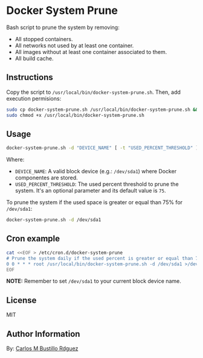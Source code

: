 # Docker System Prune

Bash script to prune the system by removing:

- All stopped containers.
- All networks not used by at least one container.
- All images without at least one container associated to them.
- All build cache.

## Instructions

Copy the script to `/usr/local/bin/docker-system-prune.sh`. Then, add execution permisions:

```sh
sudo cp docker-system-prune.sh /usr/local/bin/docker-system-prune.sh && \
sudo chmod +x /usr/local/bin/docker-system-prune.sh
```

## Usage

```sh
docker-system-prune.sh -d "DEVICE_NAME" [ -t "USED_PERCENT_THRESHOLD" ]
```

Where:

- `DEVICE_NAME`: A valid block device (e.g.: `/dev/sda1`) where Docker componentes are stored.
- `USED_PERCENT_THRESHOLD`: The used percent threshold to prune the system. It's an optional parameter and its default value is `75`.

To prune the system if the used space is greater or equal than 75% for `/dev/sda1`:

```sh
docker-system-prune.sh -d /dev/sda1
```

## Cron example

```sh
cat <<EOF > /etc/cron.d/docker-system-prune
# Prune the system daily if the used percent is greater or equal than 75%
0 0 * * * root /usr/local/bin/docker-system-prune.sh -d /dev/sda1 >/dev/null 2>&1
EOF
```

**NOTE:** Remember to set `/dev/sda1` to your current block device name.

## License

MIT

## Author Information

By: [Carlos M Bustillo Rdguez](https://linkedin.com/in/carlosbustillordguez/)
